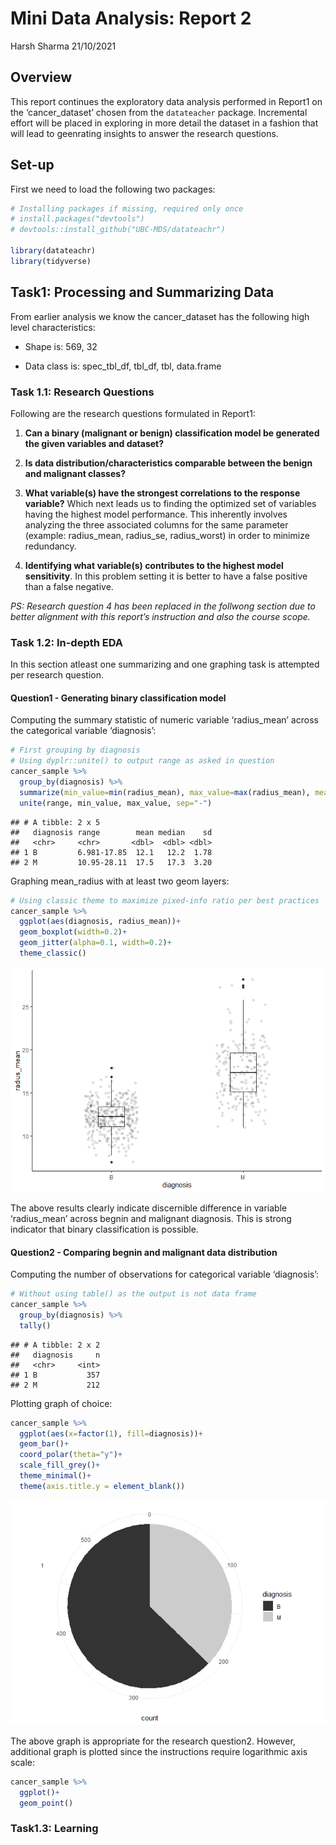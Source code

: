 Mini Data Analysis: Report 2
================
Harsh Sharma
21/10/2021

## Overview

This report continues the exploratory data analysis performed in Report1
on the ‘cancer\_dataset’ chosen from the `datateacher` package.
Incremental effort will be placed in exploring in more detail the
dataset in a fashion that will lead to geenrating insights to answer the
research questions.

## Set-up

First we need to load the following two packages:

``` r
# Installing packages if missing, required only once
# install.packages("devtools")
# devtools::install_github("UBC-MDS/datateachr")

library(datateachr)
library(tidyverse)
```

## Task1: Processing and Summarizing Data

From earlier analysis we know the cancer\_dataset has the following high
level characteristics:

-   Shape is: 569, 32

-   Data class is: spec\_tbl\_df, tbl\_df, tbl, data.frame

### Task 1.1: Research Questions

Following are the research questions formulated in Report1:

1.  **Can a binary (malignant or benign) classification model be
    generated the given variables and dataset?**

2.  **Is data distribution/characteristics comparable between the benign
    and malignant classes?**

3.  **What variable(s) have the strongest correlations to the response
    variable?** Which next leads us to finding the optimized set of
    variables having the highest model performance. This inherently
    involves analyzing the three associated columns for the same
    parameter (example: radius\_mean, radius\_se, radius\_worst) in
    order to minimize redundancy.

4.  **Identifying what variable(s) contributes to the highest model
    sensitivity**. In this problem setting it is better to have a false
    positive than a false negative.

*PS: Research question 4 has been replaced in the follwong section due
to better alignment with this report’s instruction and also the course
scope.*

### Task 1.2: In-depth EDA

In this section atleast one summarizing and one graphing task is
attempted per research question.

#### Question1 - Generating binary classification model

Computing the summary statistic of numeric variable ‘radius\_mean’
across the categorical variable ‘diagnosis’:

``` r
# First grouping by diagnosis
# Using dyplr::unite() to output range as asked in question
cancer_sample %>%
  group_by(diagnosis) %>%
  summarize(min_value=min(radius_mean), max_value=max(radius_mean), mean=mean(radius_mean,na.rm=TRUE),median=median(radius_mean), sd=sd(radius_mean)) %>%
  unite(range, min_value, max_value, sep="-")
```

    ## # A tibble: 2 x 5
    ##   diagnosis range        mean median    sd
    ##   <chr>     <chr>       <dbl>  <dbl> <dbl>
    ## 1 B         6.981-17.85  12.1   12.2  1.78
    ## 2 M         10.95-28.11  17.5   17.3  3.20

Graphing mean\_radius with at least two geom layers:

``` r
# Using classic theme to maximize pixed-info ratio per best practices 
cancer_sample %>%
  ggplot(aes(diagnosis, radius_mean))+
  geom_boxplot(width=0.2)+
  geom_jitter(alpha=0.1, width=0.2)+
  theme_classic()
```

![](MDA2_files/figure-gfm/unnamed-chunk-4-1.png)<!-- -->

The above results clearly indicate discernible difference in variable
‘radius\_mean’ across begnin and malignant diagnosis. This is strong
indicator that binary classification is possible.

#### Question2 - Comparing begnin and malignant data distribution

Computing the number of observations for categorical variable
‘diagnosis’:

``` r
# Without using table() as the output is not data frame
cancer_sample %>%
  group_by(diagnosis) %>%
  tally()
```

    ## # A tibble: 2 x 2
    ##   diagnosis     n
    ##   <chr>     <int>
    ## 1 B           357
    ## 2 M           212

Plotting graph of choice:

``` r
cancer_sample %>%
  ggplot(aes(x=factor(1), fill=diagnosis))+
  geom_bar()+
  coord_polar(theta="y")+
  scale_fill_grey()+
  theme_minimal()+
  theme(axis.title.y = element_blank())
```

![](MDA2_files/figure-gfm/unnamed-chunk-6-1.png)<!-- -->

The above graph is appropriate for the research question2. However,
additional graph is plotted since the instructions require logarithmic
axis scale:

``` r
cancer_sample %>%
  ggplot()+
  geom_point()
```

### Task1.3: Learning
